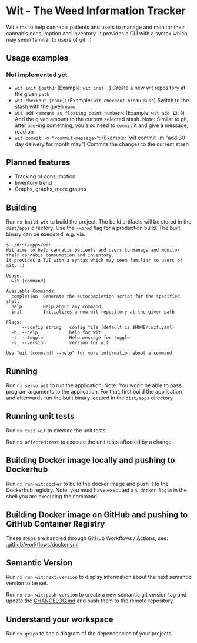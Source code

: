 # Wit - The Weed Information Tracker

Wit aims to help cannabis patients and users to manage and monitor their cannabis consumption and inventory.
It provides a CLI with a syntax which may seem familiar to users of git. :)

## Usage examples

### Not implemented yet

- `wit init [path]`: (Example: `wit init .`) Create a new wit repository at the given `path`
- `wit checkout [name]`: (Example: `wit checkout hindu-kush`) Switch to the stash with the given `name`
- `wit add <amount as floating point number>`: (Example: `wit add 12.0`) Add the given amount to the current selected stash. Note: Similar to git, after `add`-ing something, you also need to `commit` it and give a message, read on
- `wit commit -m "<commit-message>"`: (Example: `wit commit -m "add 30 day delivery for month may") Commits the changes to the current stash

## Planned features

- Tracking of consumption
- Inventory trend
- Graphs, graphs, more graphs

## Building

Run `nx build wit` to build the project. The build artifacts will be stored in the `dist/apps` directory. Use the `--prod` flag for a production build. The built binary can be executed, e.g. via:

```shell
$ ./dist/apps/wit
Wit aims to help cannabis patients and users to manage and monitor their cannabis consumption and inventory.
It provides a TUI with a syntax which may seem familiar to users of git. :)

Usage:
  wit [command]

Available Commands:
  completion  Generate the autocompletion script for the specified shell
  help        Help about any command
  init        Initializes a new wit repository at the given path

Flags:
      --config string   config file (default is $HOME/.wit.yaml)
  -h, --help            help for wit
  -t, --toggle          Help message for toggle
  -v, --version         version for wit

Use "wit [command] --help" for more information about a command.
```

## Running

Run `nx serve wit` to run the application. Note: You won't be able to pass program arguments to the application. For that, first build the application and afterwards run the built binary located in the `dist/apps` directory.

## Running unit tests

Run `nx test wit` to execute the unit tests.

Run `nx affected:test` to execute the unit tests affected by a change.

## Building Docker image locally and pushing to Dockerhub

Run `nx run wit:docker` to build the docker image and push it to the Dockerhub registry. Note: you must have executed a `$ docker login` in the shell you are executing the command.

## Building Docker image on GitHub and pushing to GitHub Container Registry

These steps are handled through GitHub Workflows / Actions, see: [.github/workflows/docker.yml](./github/workflows/docker.yml)

## Semantic Version

Run `nx run wit:next-version` to display information about the next semantic version to be set.

Run `nx run wit:push-version` to create a new semantic git version tag and update the [CHANGELOG.md](./apps/wit/CHANGELOG.md) and push them to the remote repository.

## Understand your workspace

Run `nx graph` to see a diagram of the dependencies of your projects.
